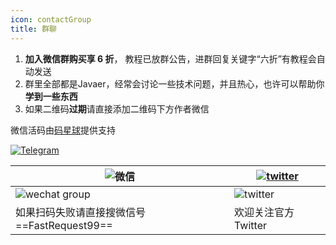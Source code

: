 ```yaml
---
icon: contactGroup
title: 群聊
---
```


1. **加入微信群购买享 6 折️**， 教程已放群公告，进群回复关键字“六折”有教程会自动发送
2. 群里全部都是Javaer，经常会讨论一些技术问题，并且热心，也许可以帮助你**学到一些东西**
3. 如果二维码**过期**请直接添加二维码下方作者微信

微信活码由[码星球](http://hm.hencoder.cn/)提供支持

[![Telegram](https://img.shields.io/static/v1?label=Telegram&message=Restful%20Fast%20Request&logo=telegram&color=28A8E8)](https://t.me/restful_fast_request)

| ![微信](https://img.shields.io/static/v1?label=wechat&message=微信&logo=wechat&color=07C160) | [![twitter](https://img.shields.io/static/v1?label=Twitter&message=FastRequest666&logo=twitter&color=FC8D34)](https://twitter.com/FastRequest666) |
| -------------------------------------------------------------------------------------------- | ------------------------------------------------------------------------------------------------------------------------------------------------- |
| ![wechat group](/img/wechatGroup.png)                                                        | ![twitter](/img/twitter.png)                                                                                                                      |
| 如果扫码失败请直接搜微信号==FastRequest99==                                                  | 欢迎关注官方 Twitter                                                                                                                              |
